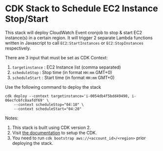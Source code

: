 # CDK Stack to Schedule EC2 Instance Stop/Start

This stack will deploy CloudWatch Event cronjob to stop & start EC2 instance(s) in a certain region. It will trigger 2 separate Lambda functions written in Javascript to call `EC2:StartInstances` or `EC2:StopInstances` respectively.

There are 3 input that must be set as CDK Context:

1. `targetinstance` : EC2 Instance list (comma separated)
2. `scheduleStop` : Stop time (in format `HH:mm` GMT+0)
3. `scheduleStart` : Start time (in format `HH:mm` GMT+0)

Use the following command to deploy the stack 

```
cdk deploy --context targetinstance='i-0054db4f5bdd49490, i-06ecfc6fc8aafdf69' \
    --context scheduleStop="04:10" \
    --context scheduleStart="04:20" 
```

Notes:

1. This stack is built using CDK version 2. 
2. Visit [the documentation](https://docs.aws.amazon.com/cdk/v2/guide/work-with.html) to setup the CDK.
3. You need to run `cdk bootstrap aws://<account_id>/<region>` prior deploying the stack.

